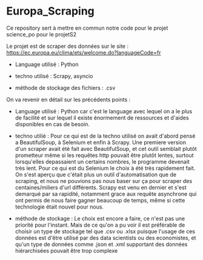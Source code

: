 # Europa_Scraping
Ce repository sert à mettre en commun notre code pour le projet science_po pour le projetS2

Le projet est de scraper des données sur le site : https://ec.europa.eu/clima/ets/welcome.do?languageCode=fr

- Language utilisé : Python

- techno utilisé : Scrapy, asyncio

- méthode de stockage des fichiers : .csv


On va revenir en détail sur les précédents points :

- Language utilisé : Python car c'est le language avec lequel on a le plus de facilité et sur lequel il existe énormement de ressources et d'aides disponibles en cas de besoin.

- techno utilié : Pour ce qui est de la techno utilisé on avait d'abord pensé a BeautifulSoup, à Selenium et enfin à Scrapy.
Une premiere version d'un scraper avait été fait avec BeautifulSoup, et cet outil semblait plutôt prometteur même si les requêtes http pouvait être plutôt lentes, surtout lorsqu'elles depassaient un certains nombres, le programme devenait très lent. 
  Pour ce qui est du Selenium le choix à été très rapidement fait. On s'est aperçu que c'était plus un outil d'automatisation que de scraping, et nous ne pouvions pas nous baser sur ça pour scraper des centaines/miliers d'url différents.
  Scrapy est venu en dernier et s'est demarqué par sa rapidité, notamment grace aux  requête asynchrone qui ont permis de nous faire gagner beaucoup de temps, même si cette technologie était nouvel pour nous.

- méthode de stockage : Le choix est encore a faire, ce n'est pas une priorité pour l'instant. Mais de ce qu'on a pu voir il est préférable de choisir un type de stockage tel que .csv ou .xlsx puisque l'usage de ces données est d'être utilisé par des data scientists ou des economistes, et qu'un type de données comme .json et .xml supportant des données hiérarchisées pouvait être trop complexe


